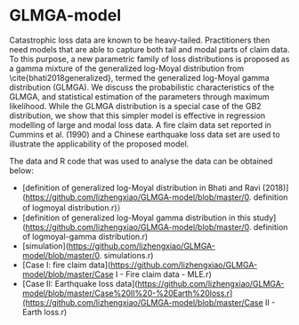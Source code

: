 # GLMGA-model
Catastrophic loss data are known to be heavy-tailed. Practitioners then need models that are able to capture both tail and modal parts of claim data. To this purpose, a new parametric family of loss distributions  is proposed as a gamma mixture of the generalized log-Moyal distribution from \cite{bhati2018generalized}, termed the generalized log-Moyal gamma distribution (GLMGA). We discuss the probabilistic characteristics of the GLMGA, and statistical estimation of the parameters through maximum likelihood. While the GLMGA distribution is a special case of the GB2 distribution, we show that this simpler model is effective in regression modelling of large and modal loss data. A fire claim data set reported in Cummins et al. (1990) and a Chinese earthquake loss data set are used to illustrate the applicability of the proposed model.



The data and R code that was used to analyse the data can be obtained below:

- [definition of generalized log-Moyal distribution in Bhati and Ravi (2018)](https://github.com/lizhengxiao/GLMGA-model/blob/master/0. definition of logmoyal distribution.r)）
- [definition of generalized log-Moyal gamma distribution in this study](https://github.com/lizhengxiao/GLMGA-model/blob/master/0. definition of logmoyal-gamma distribution.r)
- [simulation](https://github.com/lizhengxiao/GLMGA-model/blob/master/0. simulations.r)
- [Case I: fire claim data](https://github.com/lizhengxiao/GLMGA-model/blob/master/Case I - Fire claim data - MLE.r)
- [Case II: Earthquake loss data](https://github.com/lizhengxiao/GLMGA-model/blob/master/Case%20II%20-%20Earth%20loss.r](https://github.com/lizhengxiao/GLMGA-model/blob/master/Case II - Earth loss.r)





